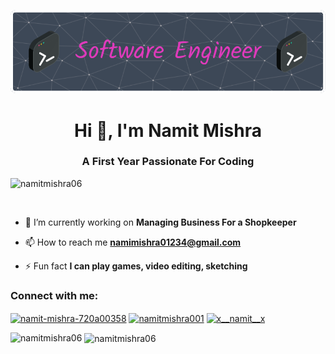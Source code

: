![logo](https://github.com/Namitmishra06/Namitmishra06/blob/main/github-header-image%20(1).png)
<h1 align="center">Hi 👋, I'm Namit Mishra</h1>
<h3 align="center">A First Year Passionate For Coding</h3>

<p align="left"> <img src="https://komarev.com/ghpvc/?username=namitmishra06&label=Profile%20views&color=0e75b6&style=flat" alt="namitmishra06" /> </p>

<p align="left"> <a href="https://twitter.com/" target="blank"><img src="https://img.shields.io/twitter/follow/?logo=twitter&style=for-the-badge" alt="" /></a> </p>

- 🔭 I’m currently working on **Managing Business For a Shopkeeper**

- 📫 How to reach me **namimishra01234@gmail.com**

- ⚡ Fun fact **I can play games, video editing, sketching**

<h3 align="left">Connect with me:</h3>
<p align="left">
<a href="https://linkedin.com/in/namit-mishra-720a00358" target="blank"><img align="center" src="https://raw.githubusercontent.com/rahuldkjain/github-profile-readme-generator/master/src/images/icons/Social/linked-in-alt.svg" alt="namit-mishra-720a00358" height="30" width="40" /></a>
<a href="https://kaggle.com/namitmishra001" target="blank"><img align="center" src="https://raw.githubusercontent.com/rahuldkjain/github-profile-readme-generator/master/src/images/icons/Social/kaggle.svg" alt="namitmishra001" height="30" width="40" /></a>
<a href="https://instagram.com/x__namit__x" target="blank"><img align="center" src="https://raw.githubusercontent.com/rahuldkjain/github-profile-readme-generator/master/src/images/icons/Social/instagram.svg" alt="x__namit__x" height="30" width="40" /></a>
</p>

<p><img align="left" src="https://github-readme-stats.vercel.app/api/top-langs?username=namitmishra06&show_icons=true&locale=en&layout=compact" alt="namitmishra06" /></p>

<p>&nbsp;<img align="center" src="https://github-readme-stats.vercel.app/api?username=namitmishra06&show_icons=true&locale=en" alt="namitmishra06" /></p>
